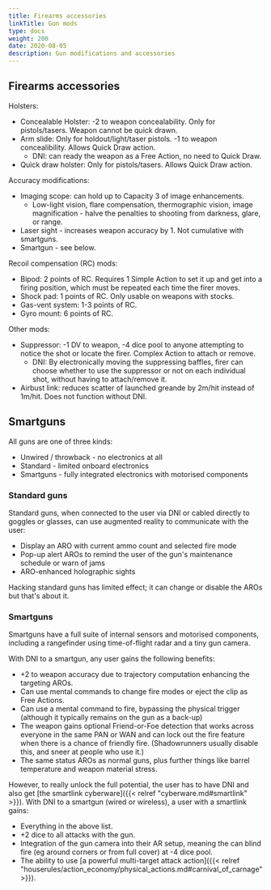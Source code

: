 ```yaml
---
title: Firearms accessories
linkTitle: Gun mods
type: docs    
weight: 200
date: 2020-08-05
description: Gun modifications and accessories
---
```


## Firearms accessories

Holsters:

* Concealable Holster: -2 to weapon concealability. Only for pistols/tasers. Weapon cannot be quick drawn.
* Arm slide: Only for holdout/light/taser pistols. -1 to weapon concealibility. Allows Quick Draw action. 
	* DNI: can ready the weapon as a Free Action, no need to Quick Draw.
* Quick draw holster: Only for pistols/tasers. Allows Quick Draw action.

Accuracy modifications:

* Imaging scope: can hold up to Capacity 3 of image enhancements.
	* Low-light vision, flare compensation, thermographic vision, image magnification - halve the penalties to shooting from darkness, glare, or range.
* Laser sight - increases weapon accuracy by 1. Not cumulative with smartguns.
* Smartgun - see below.

Recoil compensation (RC) mods:

* Bipod: 2 points of RC. Requires 1 Simple Action to set it up and get into a firing position, which must be repeated each time the firer moves.
* Shock pad: 1 points of RC. Only usable on weapons with stocks.
* Gas-vent system: 1-3 points of RC.
* Gyro mount: 6 points of RC.

Other mods:

* Suppressor: -1 DV to weapon, -4 dice pool to anyone attempting to notice the shot or locate the firer. Complex Action to attach or remove.
	* DNI: By electronically moving the suppressing baffles, firer can choose whether to use the suppressor or not on each individual shot, without having to attach/remove it.
* Airbust link: reduces scatter of launched greande by 2m/hit instead of 1m/hit. Does not function without DNI.

## Smartguns

All guns are one of three kinds:

* Unwired / throwback - no electronics at all
* Standard - limited onboard electronics
* Smartguns - fully integrated electronics with motorised components

### Standard guns

Standard guns, when connected to the user via DNI or cabled directly to goggles or glasses, can use augmented reality to communicate with the user:

* Display an ARO with current ammo count and selected fire mode
* Pop-up alert AROs to remind the user of the gun's maintenance schedule or warn of jams
* ARO-enhanced holographic sights

Hacking standard guns has limited effect; it can change or disable the AROs but that's about it.

### Smartguns

Smartguns have a full suite of internal sensors and motorised components, including a rangefinder using time-of-flight radar and a tiny gun camera. 

With DNI to a smartgun, any user gains the following benefits:

* +2 to weapon accuracy due to trajectory computation enhancing the targeting AROs. 
* Can use mental commands to change fire modes or eject the clip as Free Actions. 
* Can use a mental command to fire, bypassing the physical trigger (although it typically remains on the gun as a back-up)
* The weapon gains optional Friend-or-Foe detection that works across everyone in the same PAN or WAN and can lock out the fire feature when there is a chance of friendly fire. (Shadowrunners usually disable this, and sneer at people who use it.)
* The same status AROs as normal guns, plus further things like barrel temperature and weapon material stress. 

However, to really unlock the full potential, the user has to have DNI and also get [the smartlink cyberware]({{< relref "cyberware.md#smartlink" >}}). With DNI to a smartgun (wired or wireless), a user with a smartlink gains:

* Everything in the above list. 
* +2 dice to all attacks with the gun. 
* Integration of the gun camera into their AR setup, meaning the can blind fire (eg around corners or from full cover) at -4 dice pool. 
* The ability to use [a powerful multi-target attack action]({{< relref "houserules/action_economy/physical_actions.md#carnival_of_carnage" >}}). 
